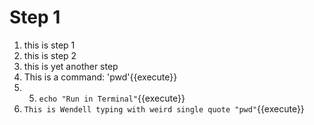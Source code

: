 # Step 1
1. this is step 1
2. this is step 2
3. this is yet another step
4. This is a command: 'pwd'{{execute}}
5. 5. `echo "Run in Terminal"`{{execute}}
6. `This is Wendell typing with weird single quote "pwd"`{{execute}}